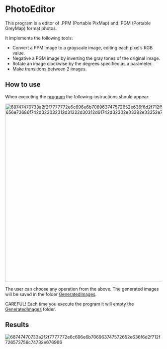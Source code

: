 # PhotoEditor
This program is a editor of .PPM (Portable PixMap) and .PGM (Portable GreyMap) format photos. 

It implements the following tools:
* Convert a PPM image to a grayscale image, editing each pixel’s RGB value. 
* Negative a PGM image by inverting the gray tones of the original image.
* Rotate an image clockwise by the degrees specified as a parameter.
* Make transitions between 2 images.

## How to use
When executing the [program](https://github.com/nataliasebastian/PhotoEditor/blob/main/src/packPrincipal/ProgramaPrincipal.java) the following instructions should appear:

<img width="571" alt="68747470733a2f2f7777772e6c696e6b706963747572652e636f6d2f712f53637265656e73686f742d323032312d31322d30312d61742d32302e33392e33352e706e67" src="https://user-images.githubusercontent.com/81468329/144596111-98b5f218-e201-484d-9ccd-e4bd31c31f38.png">


The user can choose any operation from the above. The generated images will be saved in the folder [GeneratedImages](https://github.com/nataliasebastian/PhotoEditor/tree/main/GeneratedImages). 

CAREFUL! Each time you execute the program it will empty the [GeneratedImages](https://github.com/nataliasebastian/PhotoEditor/tree/main/GeneratedImages) folder. 

## Results

![68747470733a2f2f7777772e6c696e6b706963747572652e636f6d2f712f726573756c74732e676966](https://user-images.githubusercontent.com/81468329/144595781-ecb8e4e4-6c8a-49f1-9eb5-fd45577da45f.gif)
